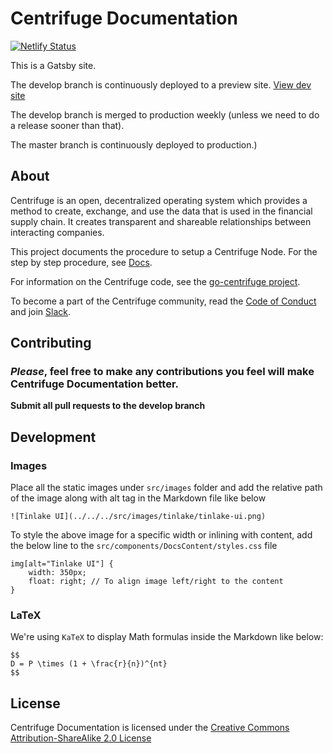 # Centrifuge Documentation

[![Netlify Status](https://api.netlify.com/api/v1/badges/a7118d58-bd34-4f3d-97bd-00b8dc1ad2bd/deploy-status)](https://app.netlify.com/sites/centrifuge-documentation/deploys)

This is a Gatsby site.

The develop branch is continuously deployed to a preview site. [View dev site](http://develop.developer.centrifuge.io/docs/overview/introduction/
)

The develop branch is merged to production weekly (unless we need to do a release sooner than that).

The master branch is continuously deployed to production.)

## About

Centrifuge is an open, decentralized operating system which provides a method to create, exchange, and use the data that is used in the financial supply chain. It creates transparent and shareable relationships between interacting companies.

This project documents the procedure to setup a Centrifuge Node. For the step by step procedure, see [Docs](https://developer.centrifuge.io/docs/overview/introduction).

For information on the Centrifuge code, see the [go-centrifuge project](https://github.com/centrifuge/go-centrifuge).

To become a part of the Centrifuge community, read the [Code of Conduct](https://developer.centrifuge.io/docs/overview/code-of-conduct) and join [Slack](https://centrifuge.io/slack/).

## Contributing

### _Please_, feel free to make any contributions you feel will make Centrifuge Documentation better.

**Submit all pull requests to the develop branch**

## Development

### Images

Place all the static images under `src/images` folder and
add the relative path of the image along with alt tag in the Markdown file like below

```
![Tinlake UI](../../../src/images/tinlake/tinlake-ui.png)
```

To style the above image for a specific width or inlining with content,
add the below line to the `src/components/DocsContent/styles.css` file

```
img[alt="Tinlake UI"] {
    width: 350px;
    float: right; // To align image left/right to the content
}
```

### LaTeX

We're using `KaTeX` to display Math formulas inside the Markdown like below:

```
$$
D = P \times (1 + \frac{r}{n})^{nt}
$$
```

## License
Centrifuge Documentation is licensed under the [Creative Commons Attribution-ShareAlike 2.0 License](https://creativecommons.org/licenses/by-sa/2.0/deed.en_GB)
